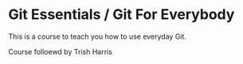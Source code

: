 ﻿# Git Essentials / Git For Everybody

This is a course to teach you how to use everyday Git.

Course folloewd by Trish Harris

